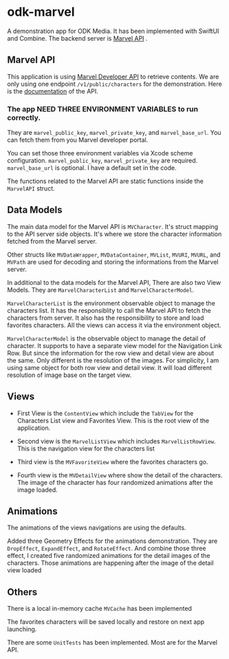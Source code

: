# odk-marvel
A demonstration app for ODK Media. It has been implemented with SwiftUI and Combine. The backend server is [Marvel API](https://developer.marvel.com/) .

## Marvel API 
This application is using [Marvel Developer API](https://developer.marvel.com/) to retrieve contents. We are only using one endpoint `/v1/public/characters` for the demonstration.  Here is the [documentation](https://developer.marvel.com/docs#!/public/getCreatorCollection_get_0) of the API.

### **The app NEED THREE ENVIRONMENT VARIABLES to run correctly**. 
They are `marvel_public_key`, `marvel_private_key`, and `marvel_base_url`. You can fetch them from you Marvel developer portal. 

You can set those three environment variables via Xcode scheme configuration. `marvel_public_key`, `marvel_private_key` are required. `marvel_base_url` is optional. I have a default set in the code.

The functions related to the Marvel API are static functions inside the `MarvelAPI` struct. 

## Data Models
The main data model for the Marvel API is `MVCharacter`. It's struct mapping to the API server side objects. It's where we store the character information fetched from the Marvel server. 

Other structs like `MVDataWrapper`, `MVDataContainer`, `MVList`, `MVURI`, `MVURL`, and `MVPath` are used for decoding and storing the informations from the Marvel server. 

In additional to the data models for the Marvel API, There are also two View Models. They are `MarvelCharacterList` and `MarvelCharacterModel`. 

`MarvelCharacterList` is the environment observable object to manage the characters list. It has the responsiblity to call the Marvel API to fetch the characters from server. It also has the responsibility to store and load favorites characters. All the views can access it via the environment object. 

`MarvelCharacterModel` is the observable object to manage the detail of character. It supports to have a separate view model for the Navigation Link Row. But since the information for the row view and detail view are about the same. Only different is the resolution of the images. For simplicity, I am using same object for both row view and detail view. It will load different resolution of image base on the target view. 

## Views 

- First View is the `ContentView` which include the `TabView` for the Characters List view and Favorites View. This is the root view of the application.

- Second view is the `MarvelListView` which includes `MarvelListRowView`. This is the navigation view for the characters list 

- Third view is the `MVFavoriteView` where the favorites characters go. 

- Fourth view is the `MVDetailView` where show the detail of the characters. The image of the character has four randomized animations after the image loaded. 

## Animations 

The animations of the views navigations are using the defaults. 

Added three Geometry Effects for the animations demonstration. They are `DropEffect`, `ExpandEffect`, and `RotateEffect`. And combine those three effect, I created five randomized animations for the detail images of the characters. Those animations are happening after the image of the detail view loaded


## Others

There is a local in-memory cache `MVCache` has been implemented 

The favorites characters will be saved locally and restore on next app launching. 

There are some `UnitTests` has been implemented. Most are for the Marvel API. 


